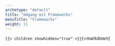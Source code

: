 ```yaml
---
archetype: "default"
title: "Umgang mit Frameworks"
menuTitle: "Frameworks"
weight: 11
---
```



`{{< children showhidden="true" >}}`{=markdown}
